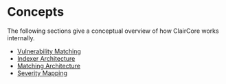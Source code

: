 # Concepts
The following sections give a conceptual overview of how ClairCore works internally.

- [Vulnerability Matching](./concepts/vulnerability_matching.md)  
- [Indexer Architecture](./concepts/indexer_architecture.md)  
- [Matching Architecture](./concepts/matcher_architecture.md)  
- [Severity Mapping](./severity_mapping.md)
